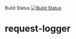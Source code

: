 Build Status
[![Build Status](https://rajesh.brainupgrade.in/buildStatus/icon?job=pipeline)](https://rajesh.brainupgrade.in/job/pipeline/)

# request-logger

